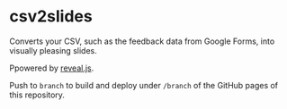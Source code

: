 # csv2slides

Converts your CSV, such as the feedback data from Google Forms, into visually pleasing slides.

Ppowered by [reveal.js](https://revealjs.com).

Push to `branch` to build and deploy under `/branch` of the GitHub pages of this repository.

